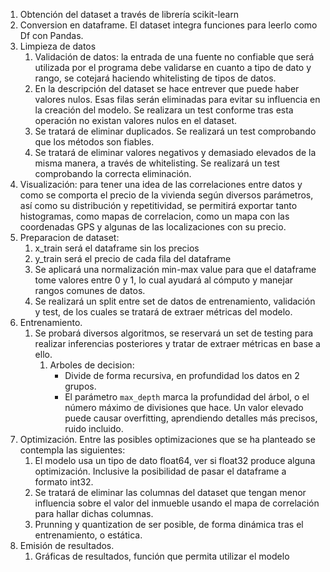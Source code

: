 1. Obtención del dataset a través de librería scikit-learn
2. Conversion en dataframe. El dataset integra funciones para leerlo como Df con Pandas.
3. Limpieza de datos
    1. Validación de datos: la entrada de una fuente no confiable que será utilizada por el programa debe validarse en cuanto a tipo de dato y rango, se cotejará haciendo whitelisting de tipos de datos.
    2. En la descripción del dataset se hace entrever que puede haber valores nulos. Esas filas serán eliminadas para evitar su influencia en la creación del modelo. Se realizara un test conforme tras esta operación no existan valores nulos en el dataset.
    3. Se tratará de eliminar duplicados. Se realizará un test comprobando que los métodos son fiables.
    4. Se tratará de eliminar valores negativos y demasiado elevados de la misma manera, a través de whitelisting. Se realizará un test comprobando la correcta eliminación.
4. Visualización: para tener una idea de las correlaciones entre datos y como se comporta el precio de la vivienda según diversos parámetros, así como su distribución y repetitividad, se permitirá exportar tanto histogramas, como mapas de correlacion, como un mapa con las coordenadas GPS y algunas de las localizaciones con su precio.
5. Preparacion de dataset:
    1. x_train será el dataframe sin los precios
    2. y_train será el precio de cada fila del dataframe
    3. Se aplicará una normalización min-max value para que el dataframe tome valores entre 0 y 1, lo cual ayudará al cómputo y manejar rangos comunes de datos.
    4. Se realizará un split entre set de datos de entrenamiento, validación y test, de los cuales se tratará de extraer métricas del modelo.
6. Entrenamiento.
    1. Se probará diversos algoritmos, se reservará un set de testing para realizar inferencias posteriores y tratar de extraer métricas en base a ello.
        1. Arboles de decision: 
            - Divide de forma recursiva, en profundidad los datos en 2 grupos. 
            - El parámetro `max_depth` marca la profundidad del árbol, o el número máximo de divisiones que hace. Un valor elevado puede causar overfitting, aprendiendo detalles más precisos, ruido incluido.
7. Optimización. Entre las posibles optimizaciones que se ha planteado se contempla las siguientes:
    1. El modelo usa un tipo de dato float64, ver si float32 produce alguna optimización. Inclusive la posibilidad de pasar el dataframe a formato int32.
    2. Se tratará de eliminar las columnas del dataset que tengan menor influencia sobre el valor del inmueble usando el mapa de correlación para hallar dichas columnas.
    3. Prunning y quantization de ser posible, de forma dinámica tras el entrenamiento, o estática.
8. Emisión de resultados.
    1. Gráficas de resultados, función que permita utilizar el modelo